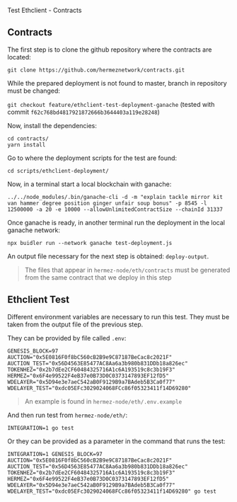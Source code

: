  Test Ethclient - Contracts

## Contracts

The first step is to clone the github repository where the contracts are located:

`git clone https://github.com/hermeznetwork/contracts.git`

While the prepared deployment is not found to master, branch in repository must be changed:

`git checkout feature/ethclient-test-deployment-ganache` (tested with commit `f62c768bd4817921872666b3644403a119e28248`)

Now, install the dependencies:

```
cd contracts/
yarn install
```

Go to where the deployment scripts for the test are found:

`cd scripts/ethclient-deployment/`

Now, in a terminal start a local blockchain with ganache:
```
../../node_modules/.bin/ganache-cli -d -m "explain tackle mirror kit van hammer degree position ginger unfair soup bonus" -p 8545 -l 12500000 -a 20 -e 10000 --allowUnlimitedContractSize --chainId 31337
```
Once ganache is ready, in another terminal run the deployment in the local ganache network:
```
npx buidler run --network ganache test-deployment.js
```

An output file necessary for the next step is obtained: `deploy-output`.

> The files that appear in `hermez-node/eth/contracts` must be generated from the same contract that we deploy in this step

## Ethclient Test

Different environment variables are necessary to run this test.
They must be taken from the output file of the previous step.

They can be provided by file called `.env`:

```
GENESIS_BLOCK=97
AUCTION="0x5E0816F0f8bC560cB2B9e9C87187BeCac8c2021F"
AUCTION_TEST="0x56D4563E85477AC8Aa6a3b980b831DDb18a826ec"
TOKENHEZ="0x2b7dEe2CF60484325716A1c6A193519c8c3b19F3"
HERMEZ="0x6F4e99522F4eB37e0B73D0C0373147893EF12fD5"
WDELAYER="0x5D94e3e7aeC542aB0F9129B9a7BAdeb5B3Ca0f77"
WDELAYER_TEST="0xdc05EFc3029024068FCc86f05323411f14D69280"
```

> An example is found in `hermez-node/eth/.env.example`

And then run test from `hermez-node/eth/`:

`INTEGRATION=1 go test`

Or they can be provided as a parameter in the command that runs the test:

`INTEGRATION=1 GENESIS_BLOCK=97 AUCTION="0x5E0816F0f8bC560cB2B9e9C87187BeCac8c2021F" AUCTION_TEST="0x56D4563E85477AC8Aa6a3b980b831DDb18a826ec" TOKENHEZ="0x2b7dEe2CF60484325716A1c6A193519c8c3b19F3" HERMEZ="0x6F4e99522F4eB37e0B73D0C0373147893EF12fD5" WDELAYER="0x5D94e3e7aeC542aB0F9129B9a7BAdeb5B3Ca0f77" WDELAYER_TEST="0xdc05EFc3029024068FCc86f05323411f14D69280" go test`
